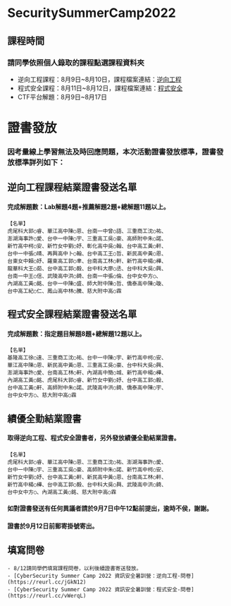 # SecuritySummerCamp2022
## 課程時間
### 請同學依照個人錄取的課程點選課程資料夾
- 逆向工程課程：8月9日~8月10日，課程檔案連結：[逆向工程](https://github.com/MyFirstSecurity2020/SecuritySummerCamp2022/tree/main/%E9%80%86%E5%90%91%E5%B7%A5%E7%A8%8B)
- 程式安全課程：8月11日~8月12日，課程檔案連結：[程式安全](https://github.com/MyFirstSecurity2020/SecuritySummerCamp2022/tree/main/%E7%A8%8B%E5%BC%8F%E5%AE%89%E5%85%A8)
- CTF平台解題：8月9日~8月17日


# 證書發放
### 因考量線上學習無法及時回應問題，本次活動證書發放標準，證書發放標準詳列如下：

## 逆向工程課程結業證書發送名單
#### 完成解題數：Lab解題4題+推薦解題2題+總解題11題以上。
```
【名單】
虎尾科大郭○睿、華江高中陳○恩、台南一中曾○語、三重商工沈○祐、
澎湖海事許○愛、台中一中陳○宇、三重高工吳○豪、高師附中朱○諾、
新竹高中柯○安、新竹女中劉○妤、彰化高中吳○翰、台中高工黃○軒、
台中一中張○晴、再興高中卜○翰、台中高工王○哲、新民高中黃○恩、
台東女中賴○妤、羅東高工郭○聿、台南高工林○軒、新竹高中楊○樺、
龍華科大王○茹、台中高工郭○毅、台中科大廖○丞、台中科大吳○興、
台南一中王○信、武陵高中洪○錡、台南一中張○倫、台中女中方○、
內湖高工黃○銘、台中一中陳○盛、師大附中陳○哲、僑泰高中陳○璇、
台中高工紀○仁、鳳山高中林○騰、慈大附中高○霖
```


## 程式安全課程結業證書發送名單
#### 完成解題數：指定題目解題8題+總解題12題以上。
```
【名單】
基隆高工徐○遠、三重商工沈○祐、台中一中陳○宇、新竹高中柯○安、
華江高中陳○恩、新民高中黃○恩、三重高工吳○豪、台中科大吳○興、
澎湖海事許○愛、台南高工林○軒、內湖高中簡○城、新竹高中楊○樺、
內湖高工黃○銘、虎尾科大郭○睿、新竹女中劉○妤、台中高工郭○毅、
台中高工黃○軒、高師附中朱○諾、武陵高中洪○錡、僑泰高中陳○宇、
台中女中方○、慈大附中高○霖
```


## 績優全勤結業證書
#### 取得逆向工程、程式安全證書者，另外發放績優全勤結業證書。
```
【名單】
虎尾科大郭○睿、華江高中陳○恩、三重商工沈○祐、澎湖海事許○愛、
台中一中陳○宇、三重高工吳○豪、高師附中朱○諾、新竹高中柯○安、
新竹女中劉○妤、台中高工黃○軒、新民高中黃○恩、台南高工林○軒、
新竹高中楊○樺、台中高工郭○毅、台中科大吳○興、武陵高中洪○錡、
台中女中方○、內湖高工黃○銘、慈大附中高○霖
```

#### 如對證書發送有任何異議者請於9月7日中午12點前提出，逾時不侯，謝謝。
#### 證書於9月12日前郵寄掛號寄出。


## 填寫問卷
```
- 8/12請同學們填寫課程問卷，以利後續證書寄送發放。
- [CyberSecurity Summer Camp 2022 資訊安全暑訓營：逆向工程-問卷](https://reurl.cc/jGkN12)
- [CyberSecurity Summer Camp 2022 資訊安全暑訓營：程式安全-問卷](https://reurl.cc/vWerqL)
```
